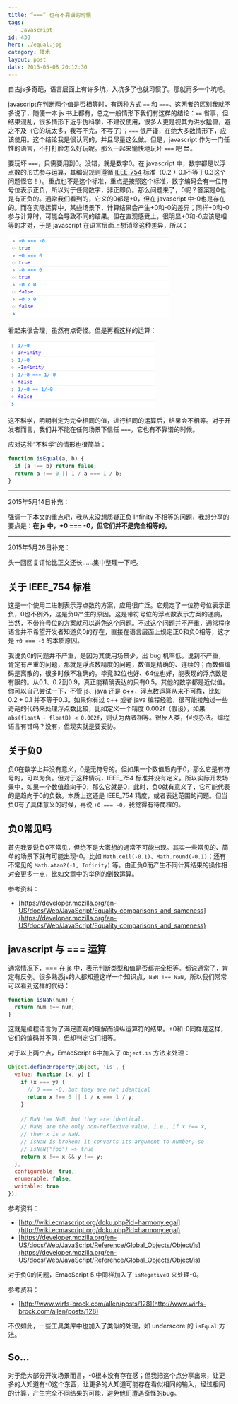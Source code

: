 ```yaml
---
title: “===” 也有不靠谱的时候
tags:
  - Javascript
id: 430
hero: ./equal.jpg
category: 技术
layout: post
date: 2015-05-08 20:12:30
---
```


自古js多奇葩，语言层面上有许多坑，入坑多了也就习惯了。那就再多一个坑吧。

javascript在判断两个值是否相等时，有两种方式 `==` 和 `===`。这两者的区别我就不多说了，随便一本 js 书上都有，总之一般情形下我们有这样的结论：`==` 省事，但结果混乱，很多情形下近乎伪科学，不建议使用，很多人更是视其为洪水猛兽，避之不及（它的坑太多，我写不完，不写了）；`===` 很严谨，在绝大多数情形下，应该使用。这个结论我是很认同的，并且尽量这么做。但是，javascript 作为一门任性的语言，不打打脸怎么好玩呢。那么一起来愉快地玩坏 `===` 吧 😎。

要玩坏 `===`，只需要用到0。没错，就是数字0。在 javascript 中，数字都是以浮点数的形式参与运算，其编码规则遵循 [IEEE_754](http://baike.baidu.com/view/1698149.htm) 标准（$0.2+0.1$不等于0.3这个问题怪它！）。重点也不是这个标准，重点是按照这个标准，数字编码会有一位符号位表示正负，所以对于任何数字，非正即负。那么问题来了，0呢？答案是0也是有正负的。通常我们看到的，它义的0都是+0，但在 javascript 中-0也是存在的。而在实际运算中，某些场景下，计算结果会产生+0和-0的差异；同样+0和-0参与计算时，可能会导致不同的结果。但在直观感受上，很明显+0和-0应该是相等的才对，于是 javascript 在语言层面上想消除这种差异，所以：

![QQ20150508115353](./equal/QQ20150508115353.png)

看起来很合理，虽然有点奇怪。但是再看这样的运算：

![QQ20150508115038](./equal/QQ20150508115038.png)

这不科学，明明判定为完全相同的值，进行相同的运算后，结果会不相等。对于开发者而言，我们并不能在任何场景下信任 `===`，它也有不靠谱的时候。

应对这种“不科学”的情形也很简单：

```javascript
function isEqual(a, b) {
  if (a !== b) return false;
  return a !== 0 || 1 / a === 1 / b;
}
```

---

2015年5月14日补充：

强调一下本文的重点吧，我从来没想质疑正负 Infinity 不相等的问题，我想分享的要点是：**在 js 中，+0 === -0，但它们并不是完全相等的。**

---

2015年5月26日补充：

头一回回复评论比正文还长……集中整理一下吧。

## 关于 IEEE_754 标准

这是一个使用二进制表示浮点数的方案，应用很广泛。它规定了一位符号位表示正负，0也不例外，这是负0产生的原因。这是带符号位的浮点数表示方案的通病，当然，不带符号位的方案就可以避免这个问题。不过这个问题并不严重，通常程序语言并不希望开发者知道负0的存在，直接在语言层面上规定正0和负0相等，这才是 `+0 === -0` 的本质原因。

我说负0的问题并不严重，是因为其使用场景少，出 bug 机率低。说到不严重，肯定有严重的问题，那就是浮点数精度的问题，数值是精确的、连续的；而数值编码是离散的，很多时候不准确的。毕竟32位也好、64位也好，能表现的浮点数是有限的。从0.1、0.2到0.9，真正能精确表达的只有0.5，其他的数字都是近似值。你可以自己尝试一下，不管 js、java 还是 c++，浮点数运算从来不可靠，比如 $0.2+0.1$ 并不等于0.3。如果你有过 c++ 或者 java 编程经验，很可能接触过一些奇葩的代码来处理浮点数比较，比如定义一个精度 0.002f（假设），如果 `abs(floatA - floatB) < 0.002f`，则认为两者相等。很反人类，但没办法。编程语言有错吗？没有，但现实就是要妥协。

## 关于负0

负0在数学上并没有意义，0是无符号的。但如果一个数值趋向于0，那么它是有符号的，可以为负。但对于这种情况，IEEE_754 标准并没有定义。所以实际开发场景中，如果一个数值趋向于0，那么它就是0，此时，负0就有意义了，它可能代表的是趋向于0的负数。本质上这还是 IEEE_754 精度，或者表达范围的问题。但当负0有了具体意义的时候，再说 `+0 === -0`，我觉得有待商榷的。

## 负0常见吗

首先我要说负0不常见，但绝不是大家想的通常不可能出现。其实一些常见的、简单的场景下就有可能出现-0。比如 `Math.ceil(-0.1)`、`Math.round(-0.1)`；还有不常见的 `Math.atan2(-1, Infinity)` 等。由正负0而产生不同计算结果的操作相对会更多一点，比如文章中的举例的倒数运算。

参考资料：

- [https://developer.mozilla.org/en-US/docs/Web/JavaScript/Equality_comparisons_and_sameness](https://developer.mozilla.org/en-US/docs/Web/JavaScript/Equality_comparisons_and_sameness)

## javascript 与 === 运算

通常情况下，=== 在 js 中，表示判断类型和值是否都完全相等。都说通常了，肯定有反例。很多熟悉js的人都知道这样一个知识点，`NaN !== NaN`。所以我们常常可以看到这样的代码：

```javascript
function isNaN(num) {
  return num !== num;
}
```

这就是编程语言为了满足直观的理解而操纵运算符的结果。+0和-0同样是这样，它们的编码并不同，但却判定它们相等。

对于以上两个点，EmacScript 6中加入了 `Object.is` 方法来处理：

```javascript
Object.defineProperty(Object, 'is', {
  value: function (x, y) {
    if (x === y) {
      // 0 === -0, but they are not identical
      return x !== 0 || 1 / x === 1 / y;
    }

    // NaN !== NaN, but they are identical.
    // NaNs are the only non-reflexive value, i.e., if x !== x,
    // then x is a NaN.
    // isNaN is broken: it converts its argument to number, so
    // isNaN("foo") => true
    return x !== x && y !== y;
  },
  configurable: true,
  enumerable: false,
  writable: true
});
```

参考资料：

- [http://wiki.ecmascript.org/doku.php?id=harmony:egal](http://wiki.ecmascript.org/doku.php?id=harmony:egal)
- [https://developer.mozilla.org/en-US/docs/Web/JavaScript/Reference/Global_Objects/Object/is](https://developer.mozilla.org/en-US/docs/Web/JavaScript/Reference/Global_Objects/Object/is)

对于负0的问题，EmacScript 5 中同样加入了 `isNegative0` 来处理-0。

参考资料：

- [http://www.wirfs-brock.com/allen/posts/128](http://www.wirfs-brock.com/allen/posts/128)

不仅如此，一些工具类库中也加入了类似的处理，如 underscore 的 `isEqual` 方法。

## So...

对于绝大部分开发场景而言，-0根本没有存在感；但我把这个点分享出来，让更多的人知道有-0这个东西，让更多的人知道可能存在看似相同的输入，经过相同的计算，产生完全不同结果的可能，避免他们遭遇奇怪的bug。

